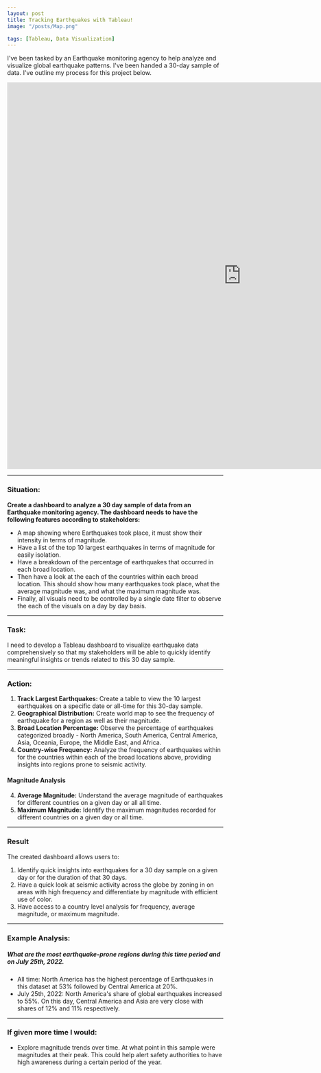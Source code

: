 ```yaml
---
layout: post
title: Tracking Earthquakes with Tableau!
image: "/posts/Map.png"

tags: [Tableau, Data Visualization]
---
```


I've been tasked by an Earthquake monitoring agency to help analyze and visualize global earthquake patterns. I've been handed a 30-day sample of data. 
I've outline my process for this project below.

<iframe seamless frameborder="0" src="https://public.tableau.com/shared/DG9KRJX5S?:embed=yes&:display_count=yes&:showVizHome=no" width = '1090' height = '900'></iframe>

--- 

### Situation: 

**Create a dashboard to analyze a 30 day sample of data from an Earthquake monitoring agency. The dashboard needs to have the following features according to stakeholders:**

* A map showing where Earthquakes took place, it must show their intensity in terms of magnitude. 
* Have a list of the top 10 largest earthquakes in terms of magnitude for easily isolation.
* Have a breakdown of the percentage of earthquakes that occurred in each broad location.
* Then have a look at the each of the countries within each broad location. This should show how many earthquakes took place, what the average magnitude was, and what the maximum magnitude was. 
* Finally, all visuals need to be controlled by a single date filter to observe the each of the visuals on a day by day basis. 

---

### Task:
I need to develop a Tableau dashboard to visualize earthquake data comprehensively so that my stakeholders will be able to quickly identify meaningful insights or trends related to this 30 day sample.

---
### Action:

1. **Track Largest Earthquakes:** Create a table to view the 10 largest earthquakes on a specific date or all-time for this 30-day sample.
2. **Geographical Distribution:** Create world map to see the frequency of earthquake for a region as well as their magnitude.
3. **Broad Location Percentage:** Observe the percentage of earthquakes categorized broadly - North America, South America, Central America, Asia, Oceania, Europe, the Middle East, and Africa.
4. **Country-wise Frequency:** Analyze the frequency of earthquakes within for the countries within each of the broad locations above, providing insights into regions prone to seismic activity.

#### Magnitude Analysis
4. **Average Magnitude:** Understand the average magnitude of earthquakes for different countries on a given day or all all time. 
5. **Maximum Magnitude:** Identify the maximum magnitudes recorded for different countries on a given day or all time.

---
### Result
The created dashboard allows users to:
1. Identify quick insights into earthquakes for a 30 day sample on a given day or for the duration of that 30 days.
2. Have a quick look at seismic activity across the globe by zoning in on areas with high frequency and differentiate by magnitude with efficient use of color.
3. Have access to a country level analysis for frequency, average magnitude, or maximum magnitude. 

---

### Example Analysis:

##### What are the most earthquake-prone regions during this time period and on July 25th, 2022. 
* All time: North America has the highest percentage of Earthquakes in this dataset at 53% followed by Central America at 20%. 
* July 25th, 2022: North America's share of global earthquakes increased to 55%. On this day, Central America and Asia are very close with shares of 12% and 11% respectively. 

--- 

### If given more time I would:
* Explore magnitude trends over time. At what point in this sample were magnitudes at their peak. This could help alert safety authorities to have high awareness during a certain period of the year. 
